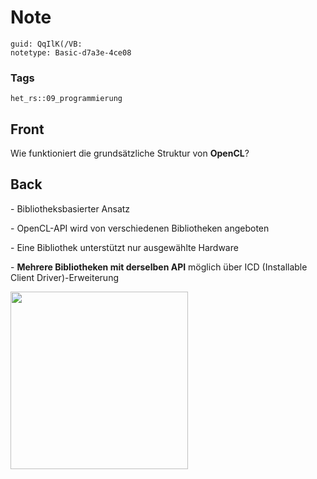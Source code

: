 # Note
```
guid: QqIlK(/VB:
notetype: Basic-d7a3e-4ce08
```

### Tags
```
het_rs::09_programmierung
```

## Front
<p>Wie funktioniert die grundsätzliche Struktur von <b>OpenCL</b>?

## Back
<p>- Bibliotheksbasierter Ansatz
<p>- OpenCL-API wird von verschiedenen Bibliotheken angeboten
<p>- Eine Bibliothek unterstützt nur ausgewählte Hardware
<p>- <b>Mehrere Bibliotheken mit derselben API</b> möglich über ICD
(Installable Client Driver)-Erweiterung
<p><img src="1C2PT4mqZEiaLevLP5EU.png" style="width: 284px;">

